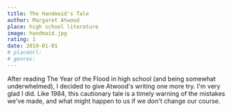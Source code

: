 ```yaml
---
title: The Handmaid's Tale
author: Margaret Atwood
place: high school literature
image: handmaid.jpg
rating: 1
date: 2019-01-01
# placeUrl:
# genres:
---
```


After reading The Year of the Flood in high school (and being somewhat underwhelmed), I decided to give Atwood's writing one more try. I'm very glad I did. Like 1984, this cautionary tale is a timely warning of the mistakes we've made, and what might happen to us if we don't change our course.
